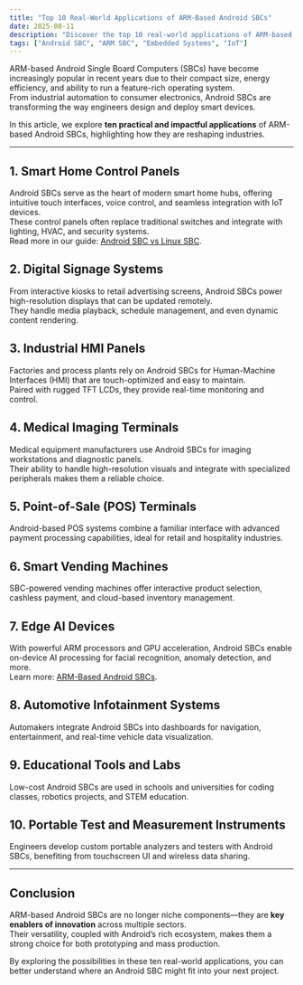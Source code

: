 ```yaml
---
title: "Top 10 Real-World Applications of ARM-Based Android SBCs"
date: 2025-08-11
description: "Discover the top 10 real-world applications of ARM-based Android Single Board Computers (SBCs) across industries such as IoT, smart home, automation, and more."
tags: ["Android SBC", "ARM SBC", "Embedded Systems", "IoT"]
---
```


ARM-based Android Single Board Computers (SBCs) have become increasingly popular in recent years due to their compact size, energy efficiency, and ability to run a feature-rich operating system.  
From industrial automation to consumer electronics, Android SBCs are transforming the way engineers design and deploy smart devices.

In this article, we explore **ten practical and impactful applications** of ARM-based Android SBCs, highlighting how they are reshaping industries.

---

## 1. Smart Home Control Panels
Android SBCs serve as the heart of modern smart home hubs, offering intuitive touch interfaces, voice control, and seamless integration with IoT devices.  
These control panels often replace traditional switches and integrate with lighting, HVAC, and security systems.  
Read more in our guide: [Android SBC vs Linux SBC](/posts/android-sbc-vs-linux-sbc/).

## 2. Digital Signage Systems
From interactive kiosks to retail advertising screens, Android SBCs power high-resolution displays that can be updated remotely.  
They handle media playback, schedule management, and even dynamic content rendering.

## 3. Industrial HMI Panels
Factories and process plants rely on Android SBCs for Human-Machine Interfaces (HMI) that are touch-optimized and easy to maintain.  
Paired with rugged TFT LCDs, they provide real-time monitoring and control.

## 4. Medical Imaging Terminals
Medical equipment manufacturers use Android SBCs for imaging workstations and diagnostic panels.  
Their ability to handle high-resolution visuals and integrate with specialized peripherals makes them a reliable choice.

## 5. Point-of-Sale (POS) Terminals
Android-based POS systems combine a familiar interface with advanced payment processing capabilities, ideal for retail and hospitality industries.

## 6. Smart Vending Machines
SBC-powered vending machines offer interactive product selection, cashless payment, and cloud-based inventory management.

## 7. Edge AI Devices
With powerful ARM processors and GPU acceleration, Android SBCs enable on-device AI processing for facial recognition, anomaly detection, and more.  
Learn more: [ARM-Based Android SBCs](/posts/arm-based-android-sbc/).

## 8. Automotive Infotainment Systems
Automakers integrate Android SBCs into dashboards for navigation, entertainment, and real-time vehicle data visualization.

## 9. Educational Tools and Labs
Low-cost Android SBCs are used in schools and universities for coding classes, robotics projects, and STEM education.

## 10. Portable Test and Measurement Instruments
Engineers develop custom portable analyzers and testers with Android SBCs, benefiting from touchscreen UI and wireless data sharing.

---

## Conclusion
ARM-based Android SBCs are no longer niche components—they are **key enablers of innovation** across multiple sectors.  
Their versatility, coupled with Android’s rich ecosystem, makes them a strong choice for both prototyping and mass production.

By exploring the possibilities in these ten real-world applications, you can better understand where an Android SBC might fit into your next project.